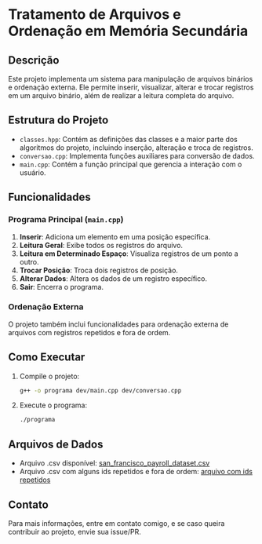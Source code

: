 # Tratamento de Arquivos e Ordenação em Memória Secundária

## Descrição

Este projeto implementa um sistema para manipulação de arquivos binários e ordenação externa. Ele permite inserir, visualizar, alterar e trocar registros em um arquivo binário, além de realizar a leitura completa do arquivo.

## Estrutura do Projeto

- `classes.hpp`: Contém as definições das classes e a maior parte dos algoritmos do projeto, incluindo inserção, alteração e troca de registros.
- `conversao.cpp`: Implementa funções auxiliares para conversão de dados.
- `main.cpp`: Contém a função principal que gerencia a interação com o usuário.

## Funcionalidades

### Programa Principal (`main.cpp`)

1. **Inserir**: Adiciona um elemento em uma posição específica.
2. **Leitura Geral**: Exibe todos os registros do arquivo.
3. **Leitura em Determinado Espaço**: Visualiza registros de um ponto a outro.
4. **Trocar Posição**: Troca dois registros de posição.
5. **Alterar Dados**: Altera os dados de um registro específico.
6. **Sair**: Encerra o programa.

### Ordenação Externa

O projeto também inclui funcionalidades para ordenação externa de arquivos com registros repetidos e fora de ordem.

## Como Executar

1. Compile o projeto:
    ```sh
    g++ -o programa dev/main.cpp dev/conversao.cpp
    ```

2. Execute o programa:
    ```sh
    ./programa
    ```

## Arquivos de Dados

- Arquivo .csv disponível: [san_francisco_payroll_dataset.csv](https://drive.google.com/drive/folders/1WzGpaS9SNHUlrDSybl4WntzU7NMdYonE)
- Arquivo .csv com alguns ids repetidos e fora de ordem: [arquivo com ids repetidos](https://drive.google.com/file/d/1fGrcgVEWqtEsU_Gwp0d7he5VSd23L0Tn/view?usp=sharing)

## Contato

Para mais informações, entre em contato comigo, e se caso queira contribuir ao projeto, envie sua issue/PR.